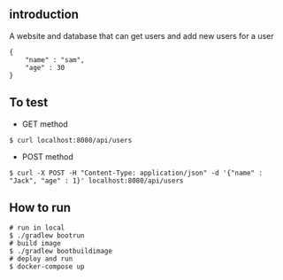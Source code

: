 ## introduction 
A website and database that can get users and add new users
for a user
```
{
    "name" : "sam",
    "age" : 30
}
```
## To test
- GET method
```bash=
$ curl localhost:8080/api/users
```
- POST method
```bash=
$ curl -X POST -H "Content-Type: application/json" -d '{"name" : "Jack", "age" : 1}' localhost:8080/api/users
```

## How to run

```bash=
# run in local
$ ./gradlew bootrun
# build image
$ ./gradlew bootbuildimage
# deploy and run
$ docker-compose up
```